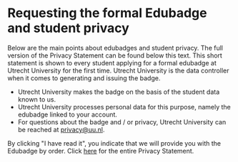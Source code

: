 # Requesting the formal Edubadge and student privacy

Below are the main points about edubadges and student privacy. The full version of the Privacy Statement can be found below this text. This short statement is shown to every student applying for a formal edubadge at Utrecht University for the first time. Utrecht University is the data controller when it comes to generating and issuing the badge.

* Utrecht University makes the badge on the basis of the student data known to us.
* Utrecht University processes personal data for this purpose, namely the edubadge linked to your account.
* For questions about the badge and / or privacy, Utrecht University can be reached at [privacy@uu.nl](mailto:privacy@uu.nl).

By clicking "I have read it", you indicate that we will provide you with the Edubadge by order. Click [here](https://raw.githubusercontent.com/edubadges/privacy/master/universiteit-utrecht/edubadges-formal-terms-en.md) for the entire Privacy Statement.

